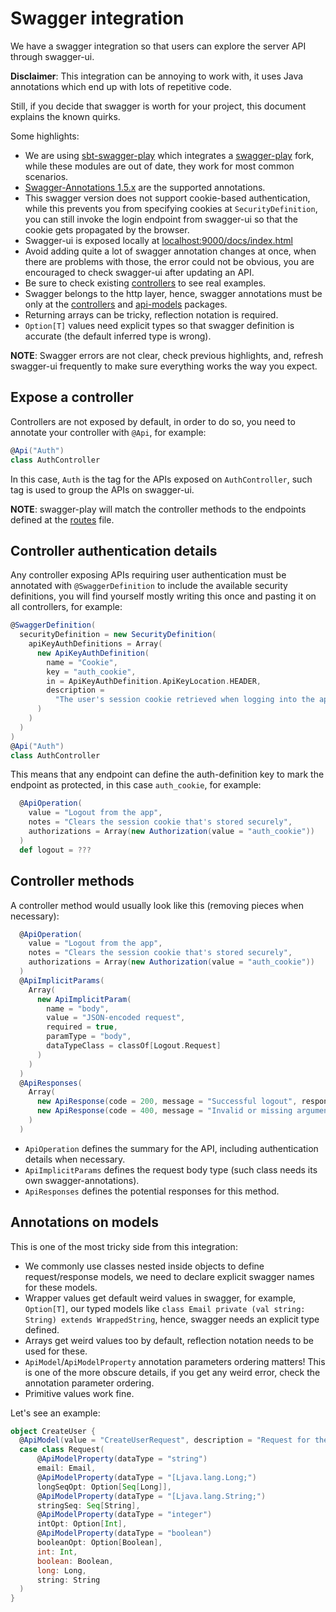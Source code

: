 [//]: # (TODO: update swagger integration docs)

# Swagger integration

We have a swagger integration so that users can explore the server API through swagger-ui.

**Disclaimer**: This integration can be annoying to work with, it uses Java annotations which end up with lots of repetitive code.

Still, if you decide that swagger is worth for your project, this document explains the known quirks.

Some highlights:

- We are using [sbt-swagger-play](https://github.com/dwickern/sbt-swagger-play) which integrates a [swagger-play](https://github.com/dwickern/swagger-play) fork, while these modules are out of date, they work for most common scenarios.
- [Swagger-Annotations 1.5.x](https://github.com/swagger-api/swagger-core/wiki/Annotations-1.5.X) are the supported annotations.
- This swagger version does not support cookie-based authentication, while this prevents you from specifying cookies at `SecurityDefinition`, you can still invoke the login endpoint from swagger-ui so that the cookie gets propagated by the browser.
- Swagger-ui is exposed locally at [localhost:9000/docs/index.html](http://localhost:9000/docs/index.html)
- Avoid adding quite a lot of swagger annotation changes at once, when there are problems with those, the error could not be obvious, you are encouraged to check swagger-ui after updating an API.
- Be sure to check existing [controllers](../server/src/main/scala/controllers/) to see real examples.
- Swagger belongs to the http layer, hence, swagger annotations must be only at the [controllers](../server/src/main/scala/controllers/) and [api-models](../lib/api/shared/src/main/scala/net/wiringbits/api/models/) packages.
- Returning arrays can be tricky, reflection notation is required.
- `Option[T]` values need explicit types so that swagger definition is accurate (the default inferred type is wrong).

**NOTE**: Swagger errors are not clear, check previous highlights, and, refresh swagger-ui frequently to make sure everything works the way you expect.

## Expose a controller
Controllers are not exposed by default, in order to do so, you need to annotate your controller with `@Api`, for example:

```scala
@Api("Auth")
class AuthController
```

In this case, `Auth` is the tag for the APIs exposed on `AuthController`, such tag is used to group the APIs on swagger-ui.

**NOTE**: swagger-play will match the controller methods to the endpoints defined at the [routes](../server/src/main/resources/routes) file.

## Controller authentication details
Any controller exposing APIs requiring user authentication must be annotated with `@SwaggerDefinition` to include the available security definitions, you will find yourself mostly writing this once and pasting it on all controllers, for example:

```scala
@SwaggerDefinition(
  securityDefinition = new SecurityDefinition(
    apiKeyAuthDefinitions = Array(
      new ApiKeyAuthDefinition(
        name = "Cookie",
        key = "auth_cookie",
        in = ApiKeyAuthDefinition.ApiKeyLocation.HEADER,
        description =
          "The user's session cookie retrieved when logging into the app, invoke the login API to get the cookie stored in the browser"
      )
    )
  )
)
@Api("Auth")
class AuthController
```

This means that any endpoint can define the auth-definition key to mark the endpoint as protected, in this case `auth_cookie`, for example:

```scala
  @ApiOperation(
    value = "Logout from the app",
    notes = "Clears the session cookie that's stored securely",
    authorizations = Array(new Authorization(value = "auth_cookie"))
  )
  def logout = ???
```

## Controller methods
A controller method would usually look like this (removing pieces when necessary):

```scala
  @ApiOperation(
    value = "Logout from the app",
    notes = "Clears the session cookie that's stored securely",
    authorizations = Array(new Authorization(value = "auth_cookie"))
  )
  @ApiImplicitParams(
    Array(
      new ApiImplicitParam(
        name = "body",
        value = "JSON-encoded request",
        required = true,
        paramType = "body",
        dataTypeClass = classOf[Logout.Request]
      )
    )
  )
  @ApiResponses(
    Array(
      new ApiResponse(code = 200, message = "Successful logout", response = classOf[Logout.Response]),
      new ApiResponse(code = 400, message = "Invalid or missing arguments")
    )
  )
```

- `ApiOperation` defines the summary for the API, including authentication details when necessary.
- `ApiImplicitParams` defines the request body type (such class needs its own swagger-annotations).
- `ApiResponses` defines the potential responses for this method.


## Annotations on models

This is one of the most tricky side from this integration:

- We commonly use classes nested inside objects to define request/response models, we need to declare explicit swagger names for these models.
- Wrapper values get default weird values in swagger, for example, `Option[T]`, our typed models like `class Email private (val string: String) extends WrappedString`, hence, swagger needs an explicit type defined.
- Arrays get weird values too by default, reflection notation needs to be used for these.
- `ApiModel`/`ApiModelProperty` annotation parameters ordering matters! This is one of the more obscure details, if you get any weird error, check the annotation parameter ordering.
- Primitive values work fine.

Let's see an example:

```scala
object CreateUser {
  @ApiModel(value = "CreateUserRequest", description = "Request for the create user API")
  case class Request(
      @ApiModelProperty(dataType = "string")
      email: Email,
      @ApiModelProperty(dataType = "[Ljava.lang.Long;")
      longSeqOpt: Option[Seq[Long]],
      @ApiModelProperty(dataType = "[Ljava.lang.String;")
      stringSeq: Seq[String],
      @ApiModelProperty(dataType = "integer")
      intOpt: Option[Int],
      @ApiModelProperty(dataType = "boolean")
      booleanOpt: Option[Boolean],
      int: Int,
      boolean: Boolean,
      long: Long,
      string: String
  )
}
```